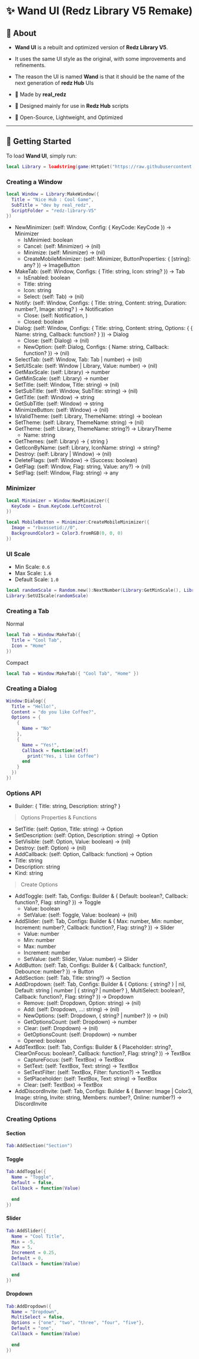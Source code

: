 # ✨ Wand UI (Redz Library V5 Remake)

## 📌 About
- **Wand UI** is a rebuilt and optimized version of **Redz Library V5**.
- It uses the same UI style as the original, with some improvements and refinements.
- The reason the UI is named **Wand** is that it should be the name of the next generation of **redz Hub** UIs

- 🔹 Made by **real_redz**  
- 🔹 Designed mainly for use in **Redz Hub** scripts  
- 🔹 Open-Source, Lightweight, and Optimized  

---

## 🚀 Getting Started
To load **Wand UI**, simply run:
```lua
local Library = loadstring(game:HttpGet("https://raw.githubusercontent.com/tlredz/Library/refs/heads/main/redz-V5-remake/main.luau"))()
```

### Creating a Window
```lua
local Window = Library:MakeWindow({
  Title = "Nice Hub : Cool Game",
  SubTitle = "dev by real_redz",
  ScriptFolder = "redz-library-V5"
})
```

- NewMinimizer: (self: Window, Config: { KeyCode: KeyCode }) -> Minimizer
  - IsMinimied: boolean
  - Cancel: (self: Minimizer) -> (nil)
  - Minimize: (self: Minimizer) -> (nil)
  - CreateMobileMinimizer: (self: Minimizer, ButtonProperties: { [string]: any? }) -> ImageButton
- MakeTab: (self: Window, Configs: { Title: string, Icon: string? }) -> Tab
  - IsEnabled: boolean
  - Title: string
  - Icon: string
  - Select: (self: Tab) -> (nil)
- Notify: (self: Window, Configs: { Title: string, Content: string, Duration: number?, Image: string? ) -> Notification
  - Close: (self: Notification, )
  - Closed: boolean
- Dialog: (self: Window, Configs: { Title: string, Content: string, Options: { { Name: string, Callback: function? } }) -> Dialog
  - Close: (self: Dialog) -> (nil)
  - NewOption: (self: Dialog, Configs: { Name: string, Callback: function? }) -> (nil)
- SelectTab: (self: Window, Tab: Tab | number) -> (nil)
- SetUIScale: (self: Window | Library, Value: number) -> (nil)
- GetMaxScale: (self: Library) -> number
- GetMinScale: (self: Library) -> number
- SetTitle: (self: Window, Title: string) -> (nil)
- SetSubTitle: (self: Window, SubTitle: string) -> (nil)
- GetTitle: (self: Window) -> string
- GetSubTitle: (self: Window) -> string
- MinimizeButton: (self: Window) -> (nil)
- IsValidTheme: (self: Library, ThemeName: string) -> boolean
- SetTheme: (self: Library, ThemeName: string) -> (nil)
- GetTheme: (self: Library, ThemeName: string?) -> LibraryTheme
  - Name: string
- GetThemes: (self: Library) -> { string }
- GetIconByName: (self: Library, IconName: string) -> string?
- Destroy: (self: Library | Window) -> (nil)
- DeleteFlags: (self: Window) -> (Success: boolean)
- GetFlag: (self: Window, Flag: string, Value: any?) -> (nil)
- SetFlag: (self: Window, Flag: string) -> any

### Minimizer
```lua
local Minimizer = Window:NewMinimizer({
  KeyCode = Enum.KeyCode.LeftControl
})

local MobileButton = Minimizer:CreateMobileMinimizer({
  Image = "rbxassetid://0",
  BackgroundColor3 = Color3.fromRGB(0, 0, 0)
})
```

### UI Scale
- Min Scale: ``0.6``
- Max Scale: ``1.6``
- Default Scale: ``1.0``

```lua
local randomScale = Random.new():NextNumber(Library:GetMinScale(), Library:GetMaxScale())
Library:SetUIScale(randomScale)
```

### Creating a Tab
Normal
```lua
local Tab = Window:MakeTab({
  Title = "Cool Tab",
  Icon = "Home"
})
```
Compact
```lua
local Tab = Window:MakeTab({ "Cool Tab", "Home" })
```

### Creating a Dialog
```lua
Window:Dialog({
  Title = "Hello!",
  Content = "do you like Coffee?",
  Options = {
    {
      Name = "No"
    },
    {
      Name = "Yes!",
      Callback = function(self)
        print("Yes, i like Coffee")
      end
    }
  })
})
```

### Options API
- Builder: { Title: string, Description: string? }
> Options Properties & Functions
- SetTitle: (self: Option, Title: string) -> Option
- SetDescription: (self: Option, Description: string) -> Option
- SetVisible: (self: Option, Value: boolean) -> (nil)
- Destroy: (self: Option) -> (nil)
- AddCallback: (self: Option, Callback: function) -> Option
- Title: string
- Description: string
- Kind: string
> Create Options
- AddToggle: (self: Tab, Configs: Builder & { Default: boolean?, Callback: function?, Flag: string? }) -> Toggle
  - Value: boolean
  - SetValue: (self: Toggle, Value: boolean) -> (nil)
- AddSlider: (self: Tab, Configs: Builder & { Max: number, Min: number, Increment: number?, Callback: function?, Flag: string? }) -> Slider
  - Value: number
  - Min: number
  - Max: number
  - Increment: number
  - SetValue: (self: Slider, Value: number) -> Slider
- AddButton: (self: Tab, Configs: Builder & { Callback: function?, Debounce: number? }) -> Button
- AddSection: (self: Tab, Title: string?) -> Section
- AddDropdown: (self: Tab, Configs: Builder & { Options: { string? } | nil, Default: string | number | { string? | number? }, MultiSelect: boolean?, Callback: function?, Flag: string? }) -> Dropdown
  - Remove: (self: Dropdown, Option: string) -> (nil)
  - Add: (self: Dropdown, ...: string) -> (nil)
  - NewOptions: (self: Dropdown, { string? | number? }) -> (nil)
  - GetOptionsCount: (self: Dropdown) -> number
  - Clear: (self: Dropdown) -> (nil)
  - GetOptionsCount: (self: Dropdown) -> number
  - Opened: boolean
- AddTextBox: (self: Tab, Configs: Builder & { Placeholder: string?, ClearOnFocus: boolean?, Callback: function?, Flag: string? )) -> TextBox
  - CaptureFocus: (self: TextBox) -> TextBox
  - SetText: (self: TextBox, Text: string) -> TextBox
  - SetTextFilter: (self: TextBox, Filter: function?) -> TextBox
  - SetPlaceholder: (self: TextBox, Text: string) -> TextBox
  - Clear: (self: TextBox) -> TextBox
- AddDiscordInvite: (self: Tab, Configs: Builder & { Banner: Image | Color3, Image: string, Invite: string, Members: number?, Online: number?) -> DiscordInvite
### Creating Options
#### Section

```lua
Tab:AddSection("Section")
```

#### Toggle
```lua
Tab:AddToggle({
  Name = "Toggle",
  Default = false,
  Callback = function(Value)
    
  end
})
```

#### Slider
```lua
Tab:AddSlider({
  Name = "Cool Title",
  Min = -5,
  Max = 5,
  Increment = 0.25,
  Default = 0,
  Callback = function(Value)
    
  end
})
```

#### Dropdown
```lua
Tab:AddDropdown({
  Name = "Dropdown",
  MultiSelect = false,
  Options = {"one", "two", "three", "four", "five"},
  Default = "one",
  Callback = function(Value)
    
  end
})
```
